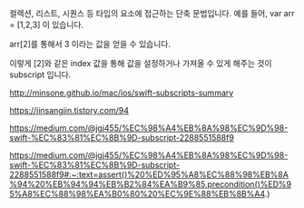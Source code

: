 


컬렉션, 리스트, 시퀀스 등 타입의 요소에 접근하는 단축 문법입니다.
예를 들어, var arr = [1,2,3] 이 있습니다.

arr[2]를 통해서 3 이라는 값을 얻을 수 있습니다.

이렇게 [2]와 같은 index 값을 통해 값을 설정하거나 가져올 수 있게 해주는 것이 subscript 입니다.


http://minsone.github.io/mac/ios/swift-subscripts-summary

https://jinsangjin.tistory.com/94

https://medium.com/@jgj455/%EC%98%A4%EB%8A%98%EC%9D%98-swift-%EC%83%81%EC%8B%9D-subscript-2288551588f9

https://medium.com/@jgj455/%EC%98%A4%EB%8A%98%EC%9D%98-swift-%EC%83%81%EC%8B%9D-subscript-2288551588f9#:~:text=assert()%20%ED%95%A8%EC%88%98%EB%8A%94%20%EB%94%94%EB%B2%84%EA%B9%85,precondition()%ED%95%A8%EC%88%98%EA%B0%80%20%EC%9E%88%EB%8B%A4.)
